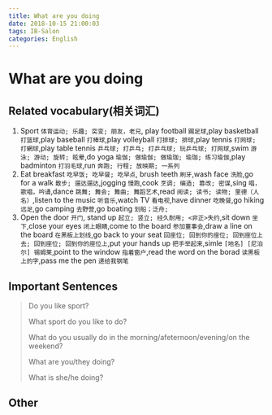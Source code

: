 ```yaml
---
title: What are you doing
date: 2018-10-15 21:00:03
tags: IB-Salon
categories: English
---
```


# What are you doing

## Related vocabulary(相关词汇)

1. Sport `体育运动; 乐趣; 突变; 朋友，老兄`, play football `踢足球`,play basketball `打篮球`,play baseball `打棒球`,play volleyball `打排球; 排球`,play tennis `打网球; 打網球`,play table tennis `乒乓球; 打乒乓; 打乒乓球; 玩乒乓球; 打网球`,swim `游泳; 游动; 旋转; 眩晕`,do yoga `瑜伽; 做瑜伽; 做瑜珈; 瑜珈; 练习瑜伽`,play badminton `打羽毛球`,run `奔跑; 行程; 放映期; 一系列`
2. Eat breakfast `吃早饭; 吃早餐; 吃早点`, brush teeth `刷牙`,wash face `洗脸`,go for a walk `散步; 遛达遛达`,jogging `慢跑`,cook `烹调; 编造; 篡改; 密谋`,sing `唱，歌唱，吟诵`,dance `跳舞; 舞会; 舞曲; 舞蹈艺术`,read `阅读; 读书; 读物; 里德（人名）`,listen to the music `听音乐`,watch TV `看电视`,have dinner `吃晚餐`,go hiking `远足`,go camping `去野营`,go boating `划船；泛舟;`
3. Open the door `开门`, stand up `起立; 竖立; 经久耐用; <非正>失约`,sit down `坐下`,close your eyes `闭上眼睛`,come to the board `参加董事会`,draw a line on the board `在黑板上划线`,go back to your seat `回座位; 回到你的座位; 回到座位上去; 回到座位; 回到你的座位上`,put your hands up `把手举起来`,simle `[地名] [尼泊尔] 锡姆莱`,point to the window `指着窗户`,read the word on the borad `读黑板上的字`,pass me the pen `递给我钢笔`

## Important Sentences

> Do you like sport?
> 
> What sport do you like to do?
> 
> What do you usually do in the morning/afeternoon/evening/on the weekend?
> 
> What are you/they doing?
> 
> What is she/he doing?

## Other













